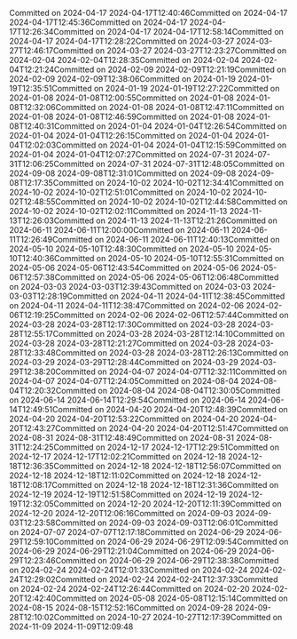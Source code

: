 Committed on 2024-04-17 2024-04-17T12:40:46Committed on 2024-04-17 2024-04-17T12:45:36Committed on 2024-04-17 2024-04-17T12:26:34Committed on 2024-04-17 2024-04-17T12:58:14Committed on 2024-04-17 2024-04-17T12:28:22Committed on 2024-03-27 2024-03-27T12:46:17Committed on 2024-03-27 2024-03-27T12:23:27Committed on 2024-02-04 2024-02-04T12:28:35Committed on 2024-02-04 2024-02-04T12:21:24Committed on 2024-02-09 2024-02-09T12:21:19Committed on 2024-02-09 2024-02-09T12:38:06Committed on 2024-01-19 2024-01-19T12:35:51Committed on 2024-01-19 2024-01-19T12:27:22Committed on 2024-01-08 2024-01-08T12:00:55Committed on 2024-01-08 2024-01-08T12:32:06Committed on 2024-01-08 2024-01-08T12:47:11Committed on 2024-01-08 2024-01-08T12:46:59Committed on 2024-01-08 2024-01-08T12:40:31Committed on 2024-01-04 2024-01-04T12:26:54Committed on 2024-01-04 2024-01-04T12:26:15Committed on 2024-01-04 2024-01-04T12:02:03Committed on 2024-01-04 2024-01-04T12:15:59Committed on 2024-01-04 2024-01-04T12:07:27Committed on 2024-07-31 2024-07-31T12:06:25Committed on 2024-07-31 2024-07-31T12:48:05Committed on 2024-09-08 2024-09-08T12:31:01Committed on 2024-09-08 2024-09-08T12:17:35Committed on 2024-10-02 2024-10-02T12:34:41Committed on 2024-10-02 2024-10-02T12:51:01Committed on 2024-10-02 2024-10-02T12:48:55Committed on 2024-10-02 2024-10-02T12:44:58Committed on 2024-10-02 2024-10-02T12:02:11Committed on 2024-11-13 2024-11-13T12:26:03Committed on 2024-11-13 2024-11-13T12:21:26Committed on 2024-06-11 2024-06-11T12:00:00Committed on 2024-06-11 2024-06-11T12:26:49Committed on 2024-06-11 2024-06-11T12:40:13Committed on 2024-05-10 2024-05-10T12:48:30Committed on 2024-05-10 2024-05-10T12:40:36Committed on 2024-05-10 2024-05-10T12:55:31Committed on 2024-05-06 2024-05-06T12:43:54Committed on 2024-05-06 2024-05-06T12:57:38Committed on 2024-05-06 2024-05-06T12:06:48Committed on 2024-03-03 2024-03-03T12:39:43Committed on 2024-03-03 2024-03-03T12:28:19Committed on 2024-04-11 2024-04-11T12:38:45Committed on 2024-04-11 2024-04-11T12:38:47Committed on 2024-02-06 2024-02-06T12:19:25Committed on 2024-02-06 2024-02-06T12:57:44Committed on 2024-03-28 2024-03-28T12:17:30Committed on 2024-03-28 2024-03-28T12:55:17Committed on 2024-03-28 2024-03-28T12:14:10Committed on 2024-03-28 2024-03-28T12:21:27Committed on 2024-03-28 2024-03-28T12:33:48Committed on 2024-03-28 2024-03-28T12:26:13Committed on 2024-03-29 2024-03-29T12:28:44Committed on 2024-03-29 2024-03-29T12:38:20Committed on 2024-04-07 2024-04-07T12:32:11Committed on 2024-04-07 2024-04-07T12:24:05Committed on 2024-08-04 2024-08-04T12:20:32Committed on 2024-08-04 2024-08-04T12:30:05Committed on 2024-06-14 2024-06-14T12:29:54Committed on 2024-06-14 2024-06-14T12:49:51Committed on 2024-04-20 2024-04-20T12:48:39Committed on 2024-04-20 2024-04-20T12:53:22Committed on 2024-04-20 2024-04-20T12:43:27Committed on 2024-04-20 2024-04-20T12:51:47Committed on 2024-08-31 2024-08-31T12:48:49Committed on 2024-08-31 2024-08-31T12:24:25Committed on 2024-12-17 2024-12-17T12:29:51Committed on 2024-12-17 2024-12-17T12:02:21Committed on 2024-12-18 2024-12-18T12:36:35Committed on 2024-12-18 2024-12-18T12:56:07Committed on 2024-12-18 2024-12-18T12:11:02Committed on 2024-12-18 2024-12-18T12:08:17Committed on 2024-12-18 2024-12-18T12:31:36Committed on 2024-12-19 2024-12-19T12:51:58Committed on 2024-12-19 2024-12-19T12:32:05Committed on 2024-12-20 2024-12-20T12:11:39Committed on 2024-12-20 2024-12-20T12:06:16Committed on 2024-09-03 2024-09-03T12:23:58Committed on 2024-09-03 2024-09-03T12:06:01Committed on 2024-07-07 2024-07-07T12:17:18Committed on 2024-06-29 2024-06-29T12:59:10Committed on 2024-06-29 2024-06-29T12:09:54Committed on 2024-06-29 2024-06-29T12:21:04Committed on 2024-06-29 2024-06-29T12:23:46Committed on 2024-06-29 2024-06-29T12:38:38Committed on 2024-02-24 2024-02-24T12:01:33Committed on 2024-02-24 2024-02-24T12:29:02Committed on 2024-02-24 2024-02-24T12:37:33Committed on 2024-02-24 2024-02-24T12:26:44Committed on 2024-02-20 2024-02-20T12:42:40Committed on 2024-05-08 2024-05-08T12:15:14Committed on 2024-08-15 2024-08-15T12:52:16Committed on 2024-09-28 2024-09-28T12:10:02Committed on 2024-10-27 2024-10-27T12:17:39Committed on 2024-11-09 2024-11-09T12:09:48